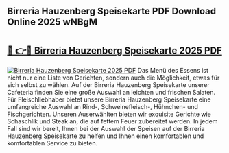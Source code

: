 ## Birreria Hauzenberg Speisekarte PDF Download Online 2025 wNBgM

# <h2><a href="http://gcb41y.nevu.top/?p=Birreria+Hauzenberg+Speisekarte">🔗 👉🔴 Birreria Hauzenberg Speisekarte 2025 PDF</a></h2>

[![Birreria Hauzenberg Speisekarte 2025 PDF](https://i.imgur.com/dBaPXMq.png)](http://gcb41y.nevu.top/?p=Birreria+Hauzenberg+Speisekarte)
Das Menü des Essens ist nicht nur eine Liste von Gerichten, sondern auch die Möglichkeit, etwas für sich selbst zu wählen. Auf der Birreria Hauzenberg Speisekarte unserer Cafeteria finden Sie eine große Auswahl an leichten und frischen Salaten. Für Fleischliebhaber bietet unsere Birreria Hauzenberg Speisekarte eine umfangreiche Auswahl an Rind-, Schweinefleisch-, Hühnchen- und Fischgerichten. Unseren Auserwählten bieten wir exquisite Gerichte wie Schaschlik und Steak an, die auf fettem Feuer zubereitet werden. In jedem Fall sind wir bereit, Ihnen bei der Auswahl der Speisen auf der Birreria Hauzenberg Speisekarte zu helfen und Ihnen einen komfortablen und komfortablen Service zu bieten.
